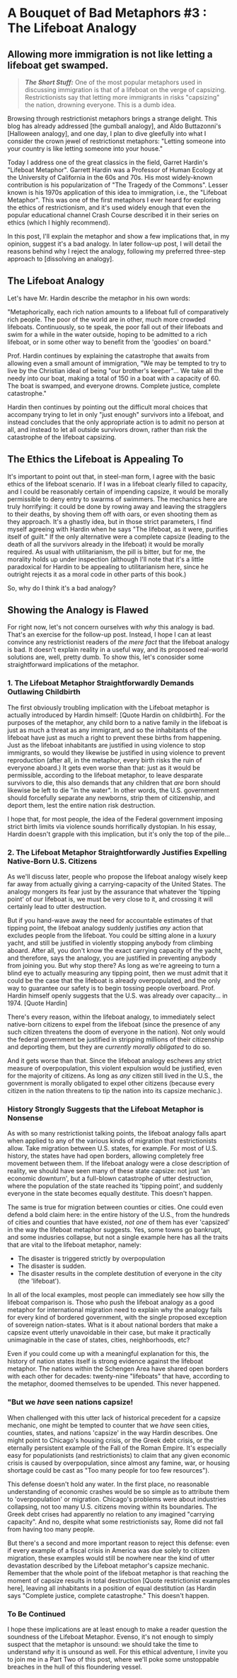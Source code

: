# A Bouquet of Bad Metaphors #3 : The Lifeboat Analogy
## Allowing more immigration is not like letting a lifeboat get swamped.

>**_The Short Stuff:_** One of the most popular metaphors used in discussing immigration is that of a lifeboat on the verge of capsizing.
Restrictionists say that letting more immigrants in risks "capsizing" the nation, drowning everyone. This is a dumb idea.

Browsing through restrictionist metaphors brings a strange delight. This blog has already addressed [the gumball analogy], and Aldo Buttazonni's [Halloween analogy], and one day, I plan to dive gleefully into what I consider the crown jewel of restrictionst metaphors: "Letting someone into your country is like letting someone into your house."

Today I address one of the great classics in the field, Garret Hardin's "Lifeboat Metaphor". Garrett Hardin was a Professor of Human Ecology at the University of California in the 60s and 70s. His most widely-known contribution is his popularization of "The Tragedy of the Commons". Lesser known is his 1970s application of this idea to immigration, i.e., the "Lifeboat Metaphor". This was one of the first metaphors I ever heard for exploring the ethics of restrictionism, and it's used widely enough that even the popular educational channel Crash Course described it in their series on ethics (which I highly recommend). 

In this post, I'll explain the metaphor and show a few implications that, in my opinion, suggest it's a bad analogy.
In later follow-up post, I will detail the reasons behind why I reject the analogy, following my preferred three-step approach to
[dissolving an analogy].

## The Lifeboat Analogy

Let's have Mr. Hardin describe the metaphor in his own words:

"Metaphorically, each rich nation amounts to a lifeboat full of comparatively rich people. The poor of the world are in other, much more crowded lifeboats. Continuously, so te speak, the poor fall out of their lifeboats and swim for a while in the water outside, hoping to be admitted to a rich lifeboat, or in some other way to benefit from the 'goodies' on board."

Prof. Hardin continues by explaining the catastrophe that awaits from allowing even a small amount of immigration, 
"We may be tempted to try to live by the Christian ideal of being "our brother's keeper"... We take all the needy into our boat, making
a total of 150 in a boat with a capacity of 60. The boat is swamped, and everyone drowns. Complete justice, complete catastrophe."

Hardin then continues by pointing out the difficult moral choices that accompany trying to let in only "just enough" survivors into a lifeboat, and instead concludes that the only appropriate action is to admit no person at all, and instead to let all outside survivors drown, rather than
risk the catastrophe of the lifeboat capsizing.

## The Ethics the Lifeboat is Appealing To

It's important to point out that, in steel-man form, I agree with the basic ethics of the lifeboat scenario. If I was in a lifeboat clearly filled to capacity, and I could be reasonably certain of impending capsize, it would be morally permissible to deny entry to swarms of swimmers. The mechanics here are truly horrifying: it could be done by rowing away and leaving the stragglers to their deaths, by shoving them off with oars, or even shooting them as they approach. It's a ghastly idea, but in those strict parameters, I find myself agreeing with Hardin when he says "The lifeboat, as it were, purifies itself of guilt." If the only alternative were a complete capsize (leading to the death of all the survivors already in the lifeboat) it would be morally required. As usual with utilitarianism, the pill is bitter, but for me, the morality holds up under inspection (although I'll note that it's a little paradoxical for Hardin to be appealing to utilitarianism here, since he outright rejects it as a moral code in other parts of this book.)

So, why do I think it's a bad analogy?

## Showing the Analogy is Flawed

For right now, let's not concern ourselves with *why* this analogy is bad. That's an exercise for the follow-up post.
Instead, I hope I can at least convince any restrictionist readers of *the mere fact* that the lifeboat analogy is bad.
It doesn't explain reality in a useful way, and its proposed real-world solutions are, well, pretty dumb.
To show this, let's conosider some straightforward implications of the metaphor.

### 1. The Lifeboat Metaphor Straightforwardly Demands Outlawing Childbirth

The first obviously troubling implication with the Lifeboat metaphor is actually introduced by Hardin himself:
[Quote Hardin on childbirth]. For the purposes of the metaphor, any child born to a native family in the lifeboat is just as much a threat as any immigrant, and so the inhabitants of the lifeboat have just as much a right to prevent these births from happening. Just as the lifeboat inhabitants are justified in using violence to stop immigrants, so would they likewise be justified in using violence to prevent reproduction (after all, in the metaphor, every birth risks the ruin of everyone aboard.) It gets even worse than that: just as it would be permissible,
according to the lifeboat metaphor, to leave desparate survivors to die, this also demands that any children that *are* born should likewise
be left to die "in the water". In other words, the U.S. government should forcefully separate any newborns, strip them of citizenship, and deport them, lest the entire nation risk destruction. 

I hope that, for most people, the idea of the Federal government imposing strict birth
limits via violence sounds horrifically dystopian. In his essay, Hardin doesn't grapple with this implication, but it's only the top of the pile...


### 2. The Lifeboat Metaphor Straightforwardly Justifies Expelling Native-Born U.S. Citizens

As we'll discuss later, people who propose the lifeboat analogy wisely keep far away from actually giving a carrying-capacity of the United States. The analogy mongers its fear just by the assurance that whatever the 'tipping point' of our lifeboat is, we must be very close to it, and crossing it
will certainly lead to utter destruction.

But if you hand-wave away the need for accountable estimates of that tipping point, the lifeboat analogy suddenly
justifies *any* action that excludes people from the lifeboat. You could be sitting alone in 
a luxury yacht, and still be justified in violently stopping anybody from climbing aboard. After all, 
you don't know the exact carrying capacity of the yacht, and therefore, says the analogy, you are 
justified in preventing anybody from joining you. But why stop there? As long as we're agreeing to turn a blind
eye to actually measuring any tipping point, then we must admit that it could be the case that the lifeboat is
already overpopulated, and the only way to guarantee our safety is to begin tossing people overboard. Prof. Hardin himself
openly suggests that the U.S. was already over capacity... in 1974. [Quote Hardin]

There's every reason, within the lifeboat analogy, to immediately select native-born citizens to expel from
the lifeboat (since the presence of any such citizen threatens the doom of everyone in the nation). 
Not only would the federal government be justified in stripping millions of their citizenship
and deporting them, but they are *currently morally obligated* to do so.

And it gets worse than that. Since the lifeboat analogy eschews any strict measure of overpopulation, this violent expulsion would be justified, even for the majority of citizens. As long as *any* citizen still lived in the U.S., the government is morally obligated to expel other citizens (because every citizen in the nation threatens to tip the nation into its capsize mechanic.).

### History Strongly Suggests that the Lifeboat Metaphor is Nonsense

As with so many restrictionist talking points, the lifeboat analogy falls apart when applied to any of the various kinds of migration that restrictionists allow. Take migration between U.S. states, for example. For most of U.S. history, the states have had open borders, allowing completely free movement between them. If the lifeboat analogy were a close description of reality, we should have seen many of these state capsize: not just 'an economic downturn', but a full-blown catastrophe of utter destruction, where the population of the state reached its 'tipping point', and suddenly everyone in the state becomes equally destitute.
This doesn't happen.

The same is true for migration between counties or cities. One could even defend a bold claim here: in the entire history of the U.S., from the hundreds of cities and counties that have existed, *not one* of them has ever 'capsized' in the way the lifeboat metaphor suggests. Yes, some towns go bankrupt, and some indusries collapse, but not a single example here has all the traits that are vital to the lifeboat metaphor, namely:
 * The disaster is triggered strictly by overpopulation
 * The disaster is sudden.
 * The disaster results in the complete destitution of everyone in the city (the 'lifeboat').

In all of the local examples, most people can immediately see how silly the lifeboat comparison is.  Those who push the lifeboat analogy as a good metaphor for
international migration need to explain why the analogy fails for every kind of bordered government, with the single proposed exception of sovereign nation-states. 
What is it about national borders that make a capsize event utterly unavoidable in their case, but make it practically unimaginable in the case
of states, cities, neighborhoods, etc?

Even if you could come up with a meaningful explanation for this, the history of nation states itself is strong evidence against the lifeboat metaphor. 
The nations within the Schengen Area have shared open borders with each other for decades: twenty-nine "lifeboats" that have,
according to the metaphor, doomed themselves to be upended. This never happened.

### "But we *have* seen nations capsize! 

When challenged with this utter lack of historical precedent for a capsize mechanic, one might be tempted to counter that we *have* seen cities, counties, states, and nations 'capsize' in the way Hardin describes. One might point to Chicago's housing crisis, or the Greek debt crisis, or the eternally persistent example of the Fall of the Roman Empire. It's especially easy for populationists (and restrictionists) to claim that any given economic crisis is caused by overpopulation, since almost any famine, war, or housing shortage could be cast as "Too many people for too few resources").

This defense doesn't hold any water. In the first place, no reasonable understanding of economic crashes would be so simple as to attribute them to 'overpopulation' or migration.
Chicago's problems were about industries collapsing, not too many U.S. citizens moving within its boundaries. The Greek debt crises had apparently no relation to any imagined "carrying capacity". And no, despite what some restrictionists say, Rome did not fall from having too many people.

But there's a second and more important reason to reject this defense: even if every example of a fiscal crisis in America was due solely to citizen migration, 
these examples would still be nowhere near the kind of utter devastation described by the Lifeboat metaphor's capsize mechanic. Remember that the whole point of
the lifeboat metaphor is that reaching the moment of capsize results in total destruction [Quote restrictionist examples here], leaving all inhabitants
in a position of equal destitution (as Hardin says "Complete justice, complete catastrophe."
This doesn't happen.

### To Be Continued

I hope these implications are at least enough to make a reader question the soundness of the Lifeboat Metaphor. 
Evenso, it's not enough to simply suspect that the metaphor is unsound: we should take the time to understand *why* it is unsound as well.
For this ethical adventure, I invite you to join me in a Part Two of this post, where we'll poke some unstoppable breaches
in the hull of this floundering vessel.


